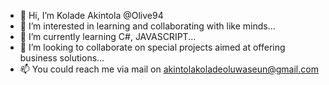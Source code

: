 - 👋 Hi, I’m Kolade Akintola @Olive94
- 👀 I’m interested in learning and collaborating with like minds...
- 🌱 I’m currently learning C#, JAVASCRIPT...
- 💞️ I’m looking to collaborate on special projects aimed at offering business solutions...
- 📫 You could reach me via mail on akintolakoladeoluwaseun@gmail.com 

<!---
Olive94/Olive94 is a ✨ special ✨ repository because its `README.md` (this file) appears on your GitHub profile.
You can click the Preview link to take a look at your changes.
--->
